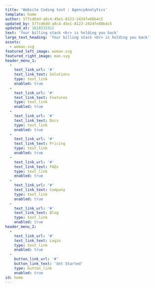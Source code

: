 ```yaml
---
title: 'Website Coding test : AgencyAnalytics'
template: home
author: 577cd6dd-a8c4-45e1-8123-2424fe88b4c5
updated_by: 577cd6dd-a8c4-45e1-8123-2424fe88b4c5
updated_at: 1610232312
text: 'Your billing stack <br> is holding you back'
large_text_heading: 'Your billing stack <br> is holding you back'
assets:
  - woman.svg
featured_left_image: woman.svg
featured_right_image: man.svg
header_menu_1:
  -
    text_link_url: '#'
    text_link_text: Solutions
    type: text_link
    enabled: true
  -
    text_link_url: '#'
    text_link_text: Features
    type: text_link
    enabled: true
  -
    text_link_url: '#'
    text_link_text: Docs
    type: text_link
    enabled: true
  -
    text_link_url: '#'
    text_link_text: Pricing
    type: text_link
    enabled: true
  -
    text_link_url: '#'
    text_link_text: FAQs
    type: text_link
    enabled: true
  -
    text_link_url: '#'
    text_link_text: Company
    type: text_link
    enabled: true
  -
    text_link_url: '#'
    text_link_text: Blog
    type: text_link
    enabled: true
header_menu_2:
  -
    text_link_url: '#'
    text_link_text: Login
    type: text_link
    enabled: true
  -
    button_link_url: '#'
    button_link_text: 'Get Started'
    type: button_link
    enabled: true
id: home
---
```

